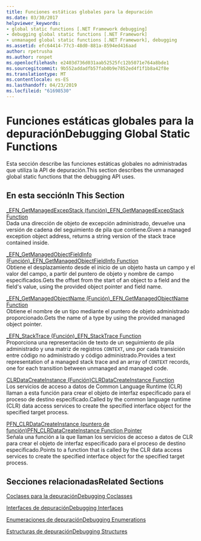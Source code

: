 ```yaml
---
title: Funciones estáticas globales para la depuración
ms.date: 03/30/2017
helpviewer_keywords:
- global static functions [.NET Framework debugging]
- debugging global static functions [.NET Framework]
- unmanaged global static functions [.NET Framework], debugging
ms.assetid: efc64414-77c3-48d0-881a-8594ed416aad
author: rpetrusha
ms.author: ronpet
ms.openlocfilehash: e2403d736d031aab52525fc12b5071e764a8bde1
ms.sourcegitcommit: 9b552addadfb57fab0b9e7852ed4f1f1b8a42f8e
ms.translationtype: MT
ms.contentlocale: es-ES
ms.lasthandoff: 04/23/2019
ms.locfileid: "61698530"
---
```

# <a name="debugging-global-static-functions"></a><span data-ttu-id="94d2a-102">Funciones estáticas globales para la depuración</span><span class="sxs-lookup"><span data-stu-id="94d2a-102">Debugging Global Static Functions</span></span>
<span data-ttu-id="94d2a-103">Esta sección describe las funciones estáticas globales no administradas que utiliza la API de depuración.</span><span class="sxs-lookup"><span data-stu-id="94d2a-103">This section describes the unmanaged global static functions that the debugging API uses.</span></span>  
  
## <a name="in-this-section"></a><span data-ttu-id="94d2a-104">En esta sección</span><span class="sxs-lookup"><span data-stu-id="94d2a-104">In This Section</span></span>  
 [<span data-ttu-id="94d2a-105">_EFN_GetManagedExcepStack (función)</span><span class="sxs-lookup"><span data-stu-id="94d2a-105">_EFN_GetManagedExcepStack Function</span></span>](../../../../docs/framework/unmanaged-api/debugging/efn-getmanagedexcepstack-function.md)  
 <span data-ttu-id="94d2a-106">Dada una dirección de objeto de excepción administrado, devuelve una versión de cadena del seguimiento de pila que contiene.</span><span class="sxs-lookup"><span data-stu-id="94d2a-106">Given a managed exception object address, returns a string version of the stack trace contained inside.</span></span>  
  
 [<span data-ttu-id="94d2a-107">_EFN_GetManagedObjectFieldInfo (Función)</span><span class="sxs-lookup"><span data-stu-id="94d2a-107">_EFN_GetManagedObjectFieldInfo Function</span></span>](../../../../docs/framework/unmanaged-api/debugging/efn-getmanagedobjectfieldinfo-function.md)  
 <span data-ttu-id="94d2a-108">Obtiene el desplazamiento desde el inicio de un objeto hasta un campo y el valor del campo, a partir del puntero de objeto y nombre de campo especificados.</span><span class="sxs-lookup"><span data-stu-id="94d2a-108">Gets the offset from the start of an object to a field and the field's value, using the provided object pointer and field name.</span></span>  
  
 [<span data-ttu-id="94d2a-109">_EFN_GetManagedObjectName (Función)</span><span class="sxs-lookup"><span data-stu-id="94d2a-109">_EFN_GetManagedObjectName Function</span></span>](../../../../docs/framework/unmanaged-api/debugging/efn-getmanagedobjectname-function.md)  
 <span data-ttu-id="94d2a-110">Obtiene el nombre de un tipo mediante el puntero de objeto administrado proporcionado.</span><span class="sxs-lookup"><span data-stu-id="94d2a-110">Gets the name of a type by using the provided managed object pointer.</span></span>  
  
 [<span data-ttu-id="94d2a-111">_EFN_StackTrace (Función)</span><span class="sxs-lookup"><span data-stu-id="94d2a-111">_EFN_StackTrace Function</span></span>](../../../../docs/framework/unmanaged-api/debugging/efn-stacktrace-function.md)  
 <span data-ttu-id="94d2a-112">Proporciona una representación de texto de un seguimiento de pila administrado y una matriz de registros `CONTEXT`, uno por cada transición entre código no administrado y código administrado.</span><span class="sxs-lookup"><span data-stu-id="94d2a-112">Provides a text representation of a managed stack trace and an array of `CONTEXT` records, one for each transition between unmanaged and managed code.</span></span>  
  
 [<span data-ttu-id="94d2a-113">CLRDataCreateInstance (Función)</span><span class="sxs-lookup"><span data-stu-id="94d2a-113">CLRDataCreateInstance Function</span></span>](../../../../docs/framework/unmanaged-api/debugging/clrdatacreateinstance-function.md)  
 <span data-ttu-id="94d2a-114">Los servicios de acceso a datos de Common Language Runtime (CLR) llaman a esta función para crear el objeto de interfaz especificado para el proceso de destino especificado.</span><span class="sxs-lookup"><span data-stu-id="94d2a-114">Called by the common language runtime (CLR) data access services to create the specified interface object for the specified target process.</span></span>  
  
 [<span data-ttu-id="94d2a-115">PFN_CLRDataCreateInstance (puntero de función)</span><span class="sxs-lookup"><span data-stu-id="94d2a-115">PFN_CLRDataCreateInstance Function Pointer</span></span>](../../../../docs/framework/unmanaged-api/debugging/pfn-clrdatacreateinstance-function-pointer.md)  
 <span data-ttu-id="94d2a-116">Señala una función a la que llaman los servicios de acceso a datos de CLR para crear el objeto de interfaz especificado para el proceso de destino especificado.</span><span class="sxs-lookup"><span data-stu-id="94d2a-116">Points to a function that is called by the CLR data access services to create the specified interface object for the specified target process.</span></span>  
  
## <a name="related-sections"></a><span data-ttu-id="94d2a-117">Secciones relacionadas</span><span class="sxs-lookup"><span data-stu-id="94d2a-117">Related Sections</span></span>  
 [<span data-ttu-id="94d2a-118">Coclases para la depuración</span><span class="sxs-lookup"><span data-stu-id="94d2a-118">Debugging Coclasses</span></span>](../../../../docs/framework/unmanaged-api/debugging/debugging-coclasses.md)  
  
 [<span data-ttu-id="94d2a-119">Interfaces de depuración</span><span class="sxs-lookup"><span data-stu-id="94d2a-119">Debugging Interfaces</span></span>](../../../../docs/framework/unmanaged-api/debugging/debugging-interfaces.md)  
  
 [<span data-ttu-id="94d2a-120">Enumeraciones de depuración</span><span class="sxs-lookup"><span data-stu-id="94d2a-120">Debugging Enumerations</span></span>](../../../../docs/framework/unmanaged-api/debugging/debugging-enumerations.md)  
  
 [<span data-ttu-id="94d2a-121">Estructuras de depuración</span><span class="sxs-lookup"><span data-stu-id="94d2a-121">Debugging Structures</span></span>](../../../../docs/framework/unmanaged-api/debugging/debugging-structures.md)
